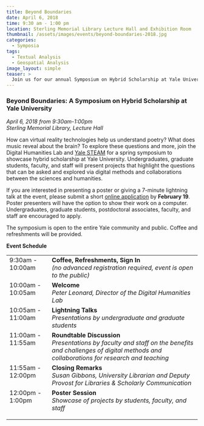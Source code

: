 ```yaml
---
title: Beyond Boundaries
date: April 6, 2018
time: 9:30 am - 1:00 pm
location: Sterling Memorial Library Lecture Hall and Exhibition Room
thumbnail: /assets/images/events/beyond-boundaries-2018.jpg
categories:
  - Symposia
tags:
  - Textual Analysis
  - Geospatial Analysis
image_layout: simple
teaser: >
  Join us for our annual Symposium on Hybrid Scholarship at Yale University
---
```


### Beyond Boundaries: A Symposium on Hybrid Scholarship at Yale University
*April 6, 2018 from 9:30am-1:00pm*  
*Sterling Memorial Library, Lecture Hall*  
   
How can virtual reality technologies help us understand poetry? What does music reveal about the brain? To explore these questions and more, join the Digital Humanities Lab and [Yale STEAM](http://steamwith.us/YaleSTEAM.html) for a spring symposium to showcase hybrid scholarship at Yale University. Undergraduates, graduate students, faculty, and staff will present projects that highlight the questions that can be asked and explored via digital methods and collaborations between the sciences and humanities.

If you are interested in presenting a poster or giving a 7-minute lightning talk at the event, please submit a short [online application](https://docs.google.com/forms/d/e/1FAIpQLSeTuMU5uVcURVlvH9BXrCtiIN5jfitKBxSRVtZPslQpOzHQzQ/viewform) by <b>February 19</b>. Poster presenters will have the option to show their work on a computer. Undergraduates, graduate students, postdoctoral associates, faculty, and staff are encouraged to apply.
   
The symposium is open to the entire Yale community and public. Coffee and refreshments will be provided.

**Event Schedule**
   
<table>
  <tbody valign="top">
    <tr>
      <td>
      9:30am - 10:00am
      </td>
      <td>
        <b>Coffee, Refreshments, Sign In</b><br/>
        <em>
        (no advanced registration required, event is open to the public)
        </em>
      </td>
    </tr>
    <tr>
      <td>
      10:00am - 10:05am
      </td>
      <td>
        <b>Welcome</b><br/>
          <em>
           Peter Leonard, Director of the Digital Humanities Lab
          </em>
      </td>
    </tr>
      <tr>
        <td>
        10:05am - 11:00am
        </td>
        <td>
            <b>Lightning Talks</b><br/>
            <em>
            Presentations by undergraduate and graduate students
            </em>
        </td>
      </tr>
      <tr>
        <td>
        11:00am - 11:55am
        </td>
        <td>
            <b>Roundtable Discussion</b><br/>
            <em>
            Presentations by faculty and staff on the benefits and challenges of digital methods and collaborations for research and teaching
            </em>
        </td>
      </tr>
      <tr>
        <td>
        11:55am - 12:00pm
        </td>
        <td>
            <b>Closing Remarks</b><br/>
            <em>
            Susan Gibbons, University Librarian and Deputy Provost for Libraries &amp; Scholarly Communication
            </em>
        </td>
      </tr>
      <tr>
        <td>
        12:00pm - 1:00pm
        </td>
        <td>
            <b>Poster Session</b><br/>
            <em>
            Showcase of projects by students, faculty, and staff
            </em>
          </p>
      </td>
     </tr>
  </tbody>
</table>